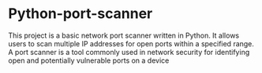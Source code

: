 # Python-port-scanner
This project is a basic network port scanner written in Python. It allows users to scan multiple IP addresses for open ports within a specified range. A port scanner is a tool commonly used in network security for identifying open and potentially vulnerable ports on a device
